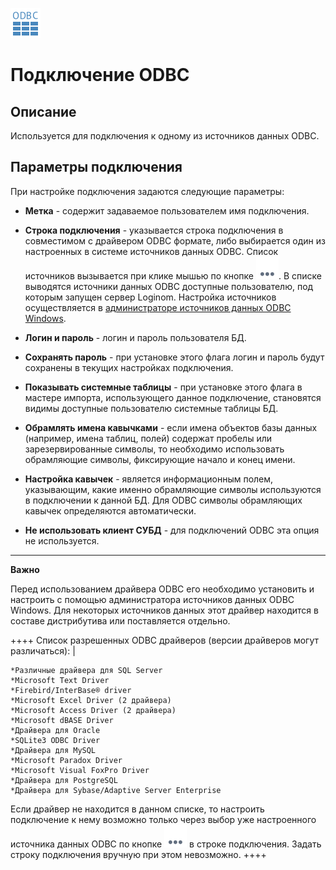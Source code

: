 ![](../../../media/app/icons/vendors/odbcunidacdbconnection.svg)

# Подключение ODBC

## Описание

Используется для подключения к одному из источников данных ODBC.

## Параметры подключения

При настройке подключения задаются следующие параметры:


*  **Метка** - содержит задаваемое пользователем имя подключения.

*  **Строка подключения** - указывается строка подключения в совместимом с драйвером ODBC формате, либо выбирается один из настроенных в системе источников данных ODBC. Список источников вызывается при клике мышью по кнопке ![](../../../media/app/icons/toolbar_18/browse.svg). В списке выводятся источники данных ODBC доступные пользователю, под которым запущен сервер Loginom. Настройка источников осуществляется в [администраторе источников данных ODBC Windows](https://docs.microsoft.com/ru-ru/sql/database-engine/configure-windows/open-the-odbc-data-source-administrator).   

*  **Логин и пароль** - логин и пароль пользователя БД.

*  **Сохранять пароль** - при установке этого флага логин и пароль будут сохранены в текущих настройках подключения.

*  **Показывать системные таблицы** - при установке этого флага в мастере импорта, использующего данное подключение, становятся видимы доступные пользователю системные таблицы БД.

*  **Обрамлять имена кавычками** - если имена объектов базы данных (например, имена таблиц, полей) содержат пробелы или зарезервированные символы, то необходимо использовать обрамляющие символы, фиксирующие начало и конец имени.


*  **Настройка кавычек** - является информационным полем, указывающим, какие именно обрамляющие символы используются в подключении к данной БД. Для ODBC символы обрамляющих кавычек определяются автоматически.
 * **Не использовать клиент СУБД** - для подключений ODBC эта опция не используется.

----

**Важно**

Перед использованием драйвера ODBC его необходимо установить и настроить с помощью администратора источников данных ODBC Windows. Для некоторых источников данных этот драйвер находится в составе дистрибутива или поставляется отдельно. 


 ++++ Список разрешенных ODBC драйверов (версии драйверов могут различаться): |

    *Различные драйвера для SQL Server
    *Microsoft Text Driver
    *Firebird/InterBase® driver
    *Microsoft Excel Driver (2 драйвера)
    *Microsoft Access Driver (2 драйвера)
    *Microsoft dBASE Driver
    *Драйвера для Oracle
    *SQLite3 ODBC Driver
    *Драйвера для MySQL
    *Microsoft Paradox Driver
    *Microsoft Visual FoxPro Driver
    *Драйвера для PostgreSQL
    *Драйвера для Sybase/Adaptive Server Enterprise

Если драйвер не находится в данном списке, то настроить подключение к нему возможно только через выбор уже настроенного источника данных ODBC по кнопке ![](../../../media/app/icons/toolbar_18/browse.svg) в строке подключения. Задать строку подключения вручную при этом невозможно. 
++++

